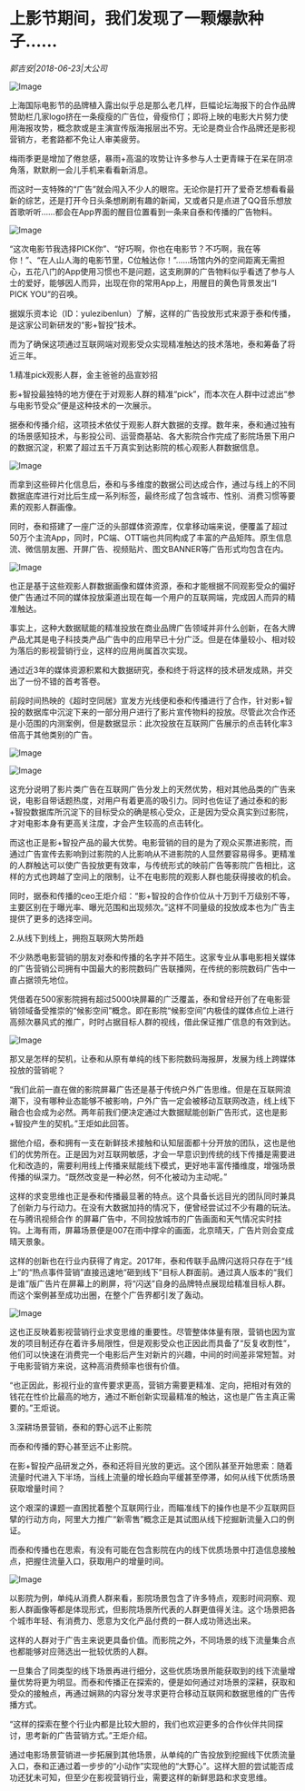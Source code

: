 # 上影节期间，我们发现了一颗爆款种子……

*郭吉安|2018-06-23|大公司*

![Image](http://p3.pstatp.com/large/pgc-image/15298093679893b1b3c8cec)

上海国际电影节的品牌植入露出似乎总是那么老几样，巨幅论坛海报下的合作品牌赞助栏几家logo挤在一条瘦瘦的广告位，骨瘦伶仃；即将上映的电影大片努力使用海报攻势，概念款或是主演宣传版海报层出不穷。无论是商业合作品牌还是影视营销方，老套路都不免让人审美疲劳。

梅雨季更是增加了倦怠感，暴雨+高温的攻势让许多参与人士更青睐于在呆在阴凉角落，默默刷一会儿手机来看看新消息。

而这时一支特殊的“广告”就会闯入不少人的眼帘。无论你是打开了爱奇艺想看看最新的综艺，还是打开今日头条想刷刷有趣的新闻，又或者只是点进了QQ音乐想放首歌听听……都会在App界面的醒目位置看到一条来自泰和传播的广告物料。

![Image](http://p3.pstatp.com/large/pgc-image/1529809033281c5e40fffa5)

“这次电影节我选择PICK你”、“好巧啊，你也在电影节？不巧啊，我在等你！”、“在人山人海的电影节里，C位触达你！”……场馆内外的空间距离无需担心，五花八门的App使用习惯也不是问题，这支刷屏的广告物料似乎看透了参与人士的爱好，能够因人而异，出现在你的常用App上，用醒目的黄色背景发出“I PICK YOU”的召唤。

据娱乐资本论（ID：yulezibenlun）了解，这样的广告投放形式来源于泰和传播，是这家公司新研发的“影+智投”技术。

而为了确保这项通过互联网端对观影受众实现精准触达的技术落地，泰和筹备了将近三年。

1.精准pick观影人群，金主爸爸的品宣妙招

影+智投最独特的地方便在于对观影人群的精准“pick”，而本次在人群中过滤出“参与电影节受众”便是这种技术的一次展示。

据泰和传播介绍，这项技术依仗于观影人群大数据的支撑。数年来，泰和通过独有的场景感知技术，与影投公司、运营商基站、各大影院合作完成了影院场景下用户的数据沉淀，积累了超过五千万真实到达影院的核心观影人群数据信息。

![Image](http://p1.pstatp.com/large/pgc-image/152980903323605afd54066)

而拿到这些碎片化信息后，泰和与多维度的数据公司达成合作，通过与线上的不同数据底库进行对比后生成一系列标签，最终形成了包含城市、性别、消费习惯等要素的观影人群画像。

同时，泰和搭建了一座广泛的头部媒体资源库，仅拿移动端来说，便覆盖了超过50万个主流App，同时，PC端、OTT端也共同构成了丰富的产品矩阵。原生信息流、微信朋友圈、开屏广告、视频贴片、图文BANNER等广告形式均包含在内。

![Image](http://p1.pstatp.com/large/pgc-image/1529809033294e0446b23bb)

也正是基于这些观影人群数据画像和媒体资源，泰和才能根据不同观影受众的偏好使广告通过不同的媒体投放渠道出现在每一个用户的互联网端，完成因人而异的精准触达。

事实上，这种大数据赋能的精准投放在商业品牌广告领域并非什么创新，在各大牌产品尤其是电子科技类产品广告中的应用早已十分广泛。但是在体量较小、相对较为落后的影视营销行业，这样的应用尚属首次实现。

通过近3年的媒体资源积累和大数据研究，泰和终于将这样的技术研发成熟，并交出了一份不错的首考答卷。

前段时间热映的《超时空同居》宣发方光线便和泰和传播进行了合作，针对影+智投的数据库中沉淀下来的一部分用户进行了影片宣传物料的投放。尽管此次合作还是小范围的内测案例，但是数据显示：此次投放在互联网广告展示的点击转化率3倍高于其他类别的广告。

![Image](http://p3.pstatp.com/large/pgc-image/152980903338944224b64a4)

![Image](http://p3.pstatp.com/large/pgc-image/152980903357870d48af0cf)

这充分说明了影片类广告在互联网广告分发上的天然优势，相对其他品类的广告来说，电影自带话题热度，对用户有着更高的吸引力。同时也佐证了通过泰和的影+智投数据库所沉淀下的目标受众的确是核心受众，正是因为受众真实到过影院，才对电影本身有更高关注度，才会产生较高的点击转化。

而这也正是影+智投产品的最大优势。电影营销的目的是为了观众买票进影院，而通过广告宣传去影响到过影院的人比影响从不进影院的人显然要容易得多。更精准的人群触达可以使广告投放更有效率，与传统形式的映前广告等影院广告相比，这样的方式也跨越了空间上的限制，让不在电影院的观影人群也能获得接收的机会。

同时，据泰和传播的ceo王炬介绍：“影+智投的合作价位从十万到千万级别不等，主要区别在于曝光率、曝光范围和出现频次。”这样不同量级的投放成本也为广告主提供了更多的选择空间。

2.从线下到线上，拥抱互联网大势所趋

不少熟悉电影营销的朋友对泰和传播的名字并不陌生。这家专业从事电影相关媒体的广告营销公司拥有中国最大的影院数码广告联播网，在传统的影院数码广告中一直占据领先地位。

凭借着在500家影院拥有超过5000块屏幕的广泛覆盖，泰和曾经开创了在电影营销领域备受推崇的“候影空间”概念。即在影院“候影空间”内极佳的媒体点位上进行高频次暴风式的推广，时时占据目标人群的视线，借此保证推广信息的有效到达。

![Image](http://p3.pstatp.com/large/pgc-image/1529809033737c723029275)

那又是怎样的契机，让泰和从原有单纯的线下影院数码海报屏，发展为线上跨媒体投放的营销呢？

“我们此前一直在做的影院屏幕广告还是基于传统户外广告思维。但是在互联网浪潮下，没有哪种业态能够不被影响，户外广告一定会被移动互联网改造，线上线下融合也会成为必然。两年前我们便决定通过大数据赋能创新广告形式，这也是影+智投产生的契机。”王炬如此回答。

据他介绍，泰和拥有一支在新鲜技术接触和认知层面都十分开放的团队，这也是他们的优势所在。正是因为对互联网敏感，才会一早意识到传统的线下传播是需要进化和改造的，需要利用线上传播来赋能线下模式，更好地丰富传播维度，增强场景传播的纵深力。“既然改变是一种必然，何不化被动为主动呢。”

这样的求变思维也正是泰和传播最显著的特点。这个具备长远目光的团队同时兼具了创新力与行动力。在没有大数据加持的情况下，便曾经尝试过不少有趣的玩法。在与腾讯视频合作 的屏幕广告中，不同投放城市的广告画面和天气情况实时挂钩。上海有雨，屏幕场景便是007在雨中撑伞的画面，北京晴天，广告片则会变成晴天景象。

这样的创新也在行业内获得了肯定。2017年，泰和传联手品牌闪送将只存在于“线上”的“热点事件营销”直接迅速地“砸到线下”目标人群面前。通过真人版本的“我们是谁”版广告片在屏幕上的刷屏，将“闪送”自身的品牌特点展现给精准目标人群。而这个案例甚至成功出圈，在整个广告界都引发了轰动。

![Image](http://p3.pstatp.com/large/pgc-image/15298090340941b4ad09912)

这也正反映着影视营销行业求变思维的重要性。尽管整体体量有限，营销也因为宣发的项目制还存在着许多局限性，但是观影受众也正因此而具备了“反复收割性”，他们可以快速在消费完一个电影后产生对新片的兴趣，中间的时间差非常短暂。对于电影营销方来说，这种高消费频率也很有价值。

“也正因此，影视行业的宣传要求更高，营销方需要更精准、定向，把相对有效的钱花在性价比最高的地方，通过不断创新实现最精准的触达，这也是广告主真正需要的。”王炬说。

3.深耕场景营销，泰和的野心远不止影院

而泰和传播的野心甚至远不止影院。

在影+智投产品研发之外，泰和还将目光放的更远。这个团队甚至开始思索：随着流量时代进入下半场，当线上流量的增长趋向平缓甚至停滞，如何从线下优质场景获取增量时间？

这个艰深的课题一直困扰着整个互联网行业，而瞄准线下的操作也是不少互联网巨擘的行动方向，阿里大力推广“新零售”概念正是其试图从线下挖掘新流量入口的例证。

而泰和传播也在思索，有没有可能在包含影院在内的线下优质场景中打造信息接触点，把握住流量入口，获取用户的增量时间。

![Image](http://p3.pstatp.com/large/pgc-image/1529809033815828ae3485d)

以影院为例，单纯从消费人群来看，影院场景包含了许多特点，观影时间洞察、观影人群画像等都是体现形式，但影院场景所代表的人群更值得关注。这个场景把各个城市年轻、有消费力、愿意为文化产品付费的一群人成功筛选出来。

这样的人群对于广告主来说更具备价值。而影院之外，不同场景的线下流量集合点也都能够对应筛选出一批较优质的人群。

一旦集合了同类型的线下场景再进行细分，这些优质场景所能获取到的线下流量增量优势将更为明显。而泰和传播正在探索的，便是如何通过对场景的深耕，获取和受众的接触点，再通过娴熟的内容分发寻求更符合移动互联网和数据思维的广告传播方式。

“这样的探索在整个行业内都是比较大胆的，我们也欢迎更多的合作伙伴共同探讨，思考新的广告营销方式。”王炬介绍。

通过电影场景营销进一步拓展到其他场景，从单纯的广告投放到挖掘线下优质流量入口，泰和正通过着一步步的“小动作”实现他的“大野心”。这样大胆的尝试能否成功还犹未可知，但至少在影视营销行业，需要这样的新鲜思路和求变思维。

